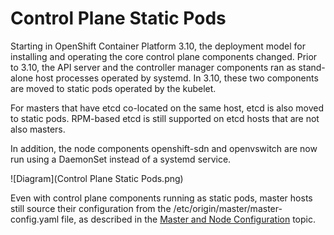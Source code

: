 # Control Plane Static Pods

Starting in OpenShift Container Platform 3.10, the deployment model for installing and operating the core control plane components changed. Prior to 3.10, the API server and the controller manager components ran as stand-alone host processes operated by systemd. In 3.10, these two components are moved to static pods operated by the kubelet.

For masters that have etcd co-located on the same host, etcd is also moved to static pods. RPM-based etcd is still supported on etcd hosts that are not also masters.

In addition, the node components openshift-sdn and openvswitch are now run using a DaemonSet instead of a systemd service.

![Diagram](Control Plane Static Pods.png)

Even with control plane components running as static pods, master hosts still source their configuration from the /etc/origin/master/master-config.yaml file, as described in the [Master and Node Configuration](https://docs.openshift.com/container-platform/3.10/install_config/master_node_configuration.html#install-config-master-node-configuration) topic.
